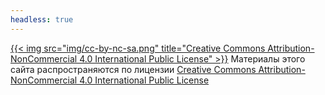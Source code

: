 ```yaml
---
headless: true
---
```

[{{< img src="img/cc-by-nc-sa.png" title="Creative Commons Attribution-NonCommercial 4.0 International Public License" >}}][license] Материалы этого сайта распространяются по лицензии [Creative Commons Attribution-NonCommercial 4.0 International Public License][license]

[license]: https://creativecommons.org/licenses/by-nc/4.0/
